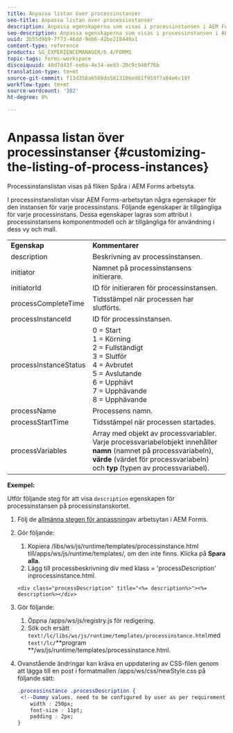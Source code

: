 ```yaml
---
title: Anpassa listan över processinstanser
seo-title: Anpassa listan över processinstanser
description: Anpassa egenskaperna som visas i processinstansen i AEM Forms arbetsyta.
seo-description: Anpassa egenskaperna som visas i processinstansen i AEM Forms arbetsyta.
uuid: 3b55d9b9-7f73-46dd-9eb6-42be218440a1
content-type: reference
products: SG_EXPERIENCEMANAGER/6.4/FORMS
topic-tags: forms-workspace
discoiquuid: 40d7d43f-ee0a-4e34-ae93-20c9c940f76b
translation-type: tm+mt
source-git-commit: f13d358a6508da5813186ed61f959f7a84e6c19f
workflow-type: tm+mt
source-wordcount: '302'
ht-degree: 0%

---
```



# Anpassa listan över processinstanser {#customizing-the-listing-of-process-instances}

Processinstanslistan visas på fliken Spåra i AEM Forms arbetsyta.

I processinstanslistan visar AEM Forms-arbetsytan några egenskaper för den instansen för varje processinstans. Följande egenskaper är tillgängliga för varje processinstans. Dessa egenskaper lagras som attribut i processinstansens komponentmodell och är tillgängliga för användning i dess vy och mall.

<table> 
 <tbody> 
  <tr> 
   <td><strong>Egenskap</strong></td> 
   <td><strong>Kommentarer</strong></td> 
  </tr> 
  <tr> 
   <td>description</td> 
   <td>Beskrivning av processinstansen.</td> 
  </tr> 
  <tr> 
   <td>initiator</td> 
   <td>Namnet på processinstansens initierare.</td> 
  </tr> 
  <tr> 
   <td>initiatorId</td> 
   <td>ID för initieraren för processinstansen.</td> 
  </tr> 
  <tr> 
   <td>processCompleteTime</td> 
   <td>Tidsstämpel när processen har slutförts.</td> 
  </tr> 
  <tr> 
   <td>processInstanceId</td> 
   <td>ID för processinstansen.</td> 
  </tr> 
  <tr> 
   <td>processInstanceStatus</td> 
   <td>0 = Start<br /> 1 = Körning<br /> 2 = Fullständigt<br /> 3 = Slutför<br /> 4 = Avbrutet<br /> 5 = Avslutande<br /> 6 = Upphävt<br /> 7 = Upphävande<br /> 8 = Upphävande</td> 
  </tr> 
  <tr> 
   <td>processName</td> 
   <td>Processens namn.</td> 
  </tr> 
  <tr> 
   <td>processStartTime</td> 
   <td>Tidsstämpel när processen startades.</td> 
  </tr> 
  <tr> 
   <td>processVariables</td> 
   <td>Array med objekt av processvariabler. Varje processvariabelobjekt innehåller <strong>namn</strong> (namnet på processvariabeln), <strong>värde</strong> (värdet för processvariabeln) och<strong> typ</strong> (typen av processvariabel).</td> 
  </tr> 
 </tbody> 
</table>

**Exempel:**

Utför följande steg för att visa `description` egenskapen för processinstansen på processinstanskortet.

1. Följ de [allmänna stegen för anpassning](/help/forms/using/generic-steps-html-workspace-customization.md)av arbetsytan i AEM Forms.
1. Gör följande:

   1. Kopiera /libs/ws/js/runtime/templates/processinstance.html till/apps/ws/js/runtime/templates/, om den inte finns. Klicka på **Spara alla**.
   1. Lägg till processbeskrivning div med klass = &#39;processDescription&#39; inprocessinstance.html.

   ```
   <div class="processDescription" title="<%= description%>"><%= description%></div>
   ```

1. Gör följande:

   1. Öppna /apps/ws/js/registry.js för redigering.
   1. Sök och ersätt `text!/lc/libs/ws/js/runtime/templates/processinstance.html`med `text!/lc/`**program **/ws/js/runtime/templates/processinstance.html.

1. Ovanstående ändringar kan kräva en uppdatering av CSS-filen genom att lägga till en post i formatmallen /apps/ws/css/newStyle.css på följande sätt:

   ```css
   .processinstance .processDescription {
    <!--Dummy values, need to be configured by user as per requirement as well as user can add or delete any property depending upon requirement-->
       width : 250px;
       font-size : 11pt;
       padding : 2px;
   }
   ```
